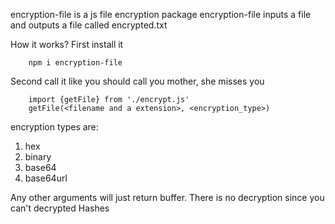 encryption-file is a js file encryption package
encryption-file inputs a file and outputs a file called encrypted.txt

How it works?
First install it 
```
    npm i encryption-file
```
Second call it like you should call you mother, she misses you
```
    import {getFile} from './encrypt.js'
    getFile(<filename and a extension>, <encryption_type>)
```
encryption types are:
1. hex
2. binary
3. base64
4. base64url

Any other arguments will just return buffer.
There is no decryption since you can't decrypted Hashes
